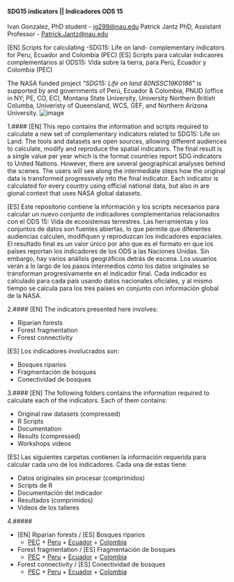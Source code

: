 #### SDG15 indicators || Indicadores ODS 15

Ivan Gonzalez, PhD student - ig299@nau.edu
Patrick Jantz PhD, Assistant Professor - Patrick.Jantz@nau.edu

[EN] Scripts for calculating -SDG15: Life on land- complementary indicators for Peru, Ecuador and Colombia (PEC)
[ES] Scripts para calcular indicaores complementarios al ODS15: Vida sobre la tierra, para Perú, Ecuador y Colombia (PEC)

The NASA funded project *"SDG15: Life on land 80NSSC19K0186"* is supported by and governments of Perú, Ecuador & Colombia, PNUD (office in NY; PE, CO, EC), Montana State University, University Northern British Columba, Univeristy of Queensland, WCS, GEF, and Northern Arizona University.
![image](https://github.com/gonzalezivan90/SDG15_indicators/sponsors.png)

1.####
[EN] This repo contains the information and scripts required to calculate a new set of complementary indicators related to SDG15: Life on Land. The tools and datasets are open sources, allowing different audiences to calculate, modify and reproduce the spatial indicators. The final result is a single value per year which is the format countries report SDG indicators to United Nations. However, there are several geographical analyses behind the scenes. The users will see along the intermediate steps how the original data is transformed progressively into the final indicator. Each indicator is calculated for every country using official national data, but also in are gional context that uses NASA global datasets.

[ES] Este repositorio contiene la información y los scripts necesarios para calcular un nuevo conjunto de indicadores complementarios relacionados con el ODS 15: Vida de ecosistemas terrestres. Las herramientas y los conjuntos de datos son fuentes abiertas, lo que permite que diferentes audiencias calculen, modifiquen y reproduzcan los indicadores espaciales. El resultado final es un valor único por año que es el formato en que los países reportan los indicadores de los ODS a las Naciones Unidas. Sin embargo, hay varios análisis geográficos detrás de escena. Los usuarios verán a lo largo de los pasos intermedios cómo los datos originales se transforman progresivamente en el indicador final. Cada indicador es calculado para cada país usando datos nacionales oficiales, y al mismo tiempo se calcula para los tres países en conjunto con información global de la NASA.

2.####
[EN] The indicators presented here involves:
- Riparian forests
- Forest fragmentation
- Forest connectivity

[ES] Los indicadores involucrados son:
- Bosques riparios
- Fragmentación de bosques
- Conectividad de bosques

3.####
[EN] The following folders contains the information required to calculate each of the indicators. Each of them contains:
- Original raw datasets (compressed)
- R Scripts
- Documentation
- Results (compressed)
- Workshops videos

[ES] Las siguientes carpetas contienen la información requerida para calcular cada uno de los indicadores. Cada una de estas tiene:
- Datos originales sin procesar (comprimidos)
- Scripts de R
- Documentación del indicador
- Resultados (comprimidos)
- Videos de los talleres

4.#####

- [EN] Riparian forests / [ES] Bosques riparios
    + [PEC](https://drive.google.com/open?id=1UqRxnzP2AkwDWD6vmo8kHwHZbfvtaaiW&authuser=ig299%40nau.edu&usp=drive_fs)  + [Peru](https://drive.google.com/open?id=1KME0tvdK8HxQx6G3A7z7vtvqC88fqyAs&authuser=ig299%40nau.edu&usp=drive_fs) + [Ecuador](https://drive.google.com/open?id=16YRC4BjqgC77Ffb2jUP1yV4CfcgI7yDk&authuser=ig299%40nau.edu&usp=drive_fs) + [Colombia](https://drive.google.com/open?id=15j82ajopa_9eYkwSSAr0g39AoC_sX5rE&authuser=ig299%40nau.edu&usp=drive_fs)
- Forest fragmentation  / [ES] Fragmentación de bosques
    + [PEC](https://drive.google.com/open?id=1UHnh3YlG77n_9pbyylUvJb3EljHWLf8R&authuser=ig299%40nau.edu&usp=drive_fs)  + [Peru](https://drive.google.com/open?id=12Q5dd5L2zCnHxszKf3WaU4oGlggxz9mW&authuser=ig299%40nau.edu&usp=drive_fs) + [Ecuador](https://drive.google.com/open?id=1-teq0EtIdQAwMpPXIkGQhY7HFJOMVULr&authuser=ig299%40nau.edu&usp=drive_fs) + [Colombia](https://drive.google.com/open?id=15vOPVm05wtunAdtiiOFwHuSbVODKMfN2&authuser=ig299%40nau.edu&usp=drive_fs)
- Forest connectivity / [ES] Conectividad de bosques
    + [PEC]()  + [Peru]() + [Ecuador]() + [Colombia]()





